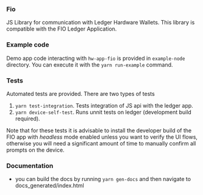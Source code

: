 ### Fio 

JS Library for communication with Ledger Hardware Wallets.
This library is compatible with the FIO Ledger Application.

### Example code

Demo app code interacting with `hw-app-fio` is provided in `example-node` directory. You can execute it with the `yarn run-example` command.

### Tests

Automated tests are provided. There are two types of tests

1. `yarn test-integration`. Tests integration of JS api with the ledger app.
2. `yarn device-self-test`. Runs unnit tests on ledger (development build required).

Note that for these tests it is advisable to install the developer build of the FIO app with _headless_ mode enabled unless you want to verify the UI flows, otherwise you will need a significant amount of time to manually confirm all prompts on the device.

### Documentation

- you can build the docs by running `yarn gen-docs` and then navigate to docs_generated/index.html

